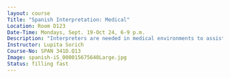 ```yaml
---
layout: course
Title: "Spanish Interpretation: Medical"
Location: Room D123
Date-Time: Mondays, Sept. 19-Oct 24, 6-9 p.m.
Description: "Interpreters are needed in medical environments to assist clients unable to communicate in English. Language barriers can prevent some clients from accessing services which might leave them at risk for receiving inappropriate medical care. This Healthcare Interpreters Training course will provide a strong foundation. The course includes practice through role playing for a real world experience. Topics include: The Role of the Interpreter, Interpreter Protocol, Code of Ethics, Standards of Practice, Medical Terminology, Body Systems and their functions, Cultural Competency, Title VI and the Health Insurance Portability and Accountability Act (HIPAA). <b>Class notes:</b> Participants must be fluent in both English and Spanish before enrollment. You must attend all classes and pass the final oral and written exams to earn a certificate of successful completion. <b>Materials fee is $10.</b>"
Instructor: Lupita Sorich
Course-No: SPAN 341D.Q13
Image: spanish-iS_000015675640Large.jpg
Status: filling fast
---
```

